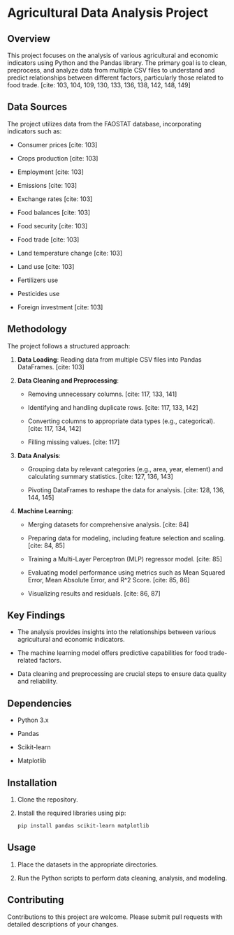 # Agricultural Data Analysis Project

## Overview

This project focuses on the analysis of various agricultural and economic indicators using Python and the Pandas library. The primary goal is to clean, preprocess, and analyze data from multiple CSV files to understand and predict relationships between different factors, particularly those related to food trade. [cite: 103, 104, 109, 130, 133, 136, 138, 142, 148, 149]

## Data Sources

The project utilizes data from the FAOSTAT database, incorporating indicators such as:

* Consumer prices [cite: 103]
   
* Crops production [cite: 103]
   
* Employment [cite: 103]
   
* Emissions [cite: 103]
   
* Exchange rates [cite: 103]
   
* Food balances [cite: 103]
   
* Food security [cite: 103]
   
* Food trade [cite: 103]
   
* Land temperature change [cite: 103]
   
* Land use [cite: 103]
   
* Fertilizers use
   
* Pesticides use
   
* Foreign investment [cite: 103]

## Methodology

The project follows a structured approach:

1.  **Data Loading**: Reading data from multiple CSV files into Pandas DataFrames. [cite: 103]
   
2.  **Data Cleaning and Preprocessing**:
   
    * Removing unnecessary columns. [cite: 117, 133, 141]
       
    * Identifying and handling duplicate rows. [cite: 117, 133, 142]
       
    * Converting columns to appropriate data types (e.g., categorical). [cite: 117, 134, 142]
       
    * Filling missing values. [cite: 117]
   
3.  **Data Analysis**:
   
    * Grouping data by relevant categories (e.g., area, year, element) and calculating summary statistics. [cite: 127, 136, 143]
       
    * Pivoting DataFrames to reshape the data for analysis. [cite: 128, 136, 144, 145]
   
4.  **Machine Learning**:
   
    * Merging datasets for comprehensive analysis. [cite: 84]
       
    * Preparing data for modeling, including feature selection and scaling. [cite: 84, 85]
       
    * Training a Multi-Layer Perceptron (MLP) regressor model. [cite: 85]
       
    * Evaluating model performance using metrics such as Mean Squared Error, Mean Absolute Error, and R^2 Score. [cite: 85, 86]
       
    * Visualizing results and residuals. [cite: 86, 87]

## Key Findings

* The analysis provides insights into the relationships between various agricultural and economic indicators.
   
* The machine learning model offers predictive capabilities for food trade-related factors.
   
* Data cleaning and preprocessing are crucial steps to ensure data quality and reliability.

## Dependencies

* Python 3.x
   
* Pandas
   
* Scikit-learn
   
* Matplotlib

## Installation

1.  Clone the repository.
   
2.  Install the required libraries using pip:
   
    ```bash
    pip install pandas scikit-learn matplotlib
    ```
    
## Usage

1.  Place the datasets in the appropriate directories.
   
2.  Run the Python scripts to perform data cleaning, analysis, and modeling.

## Contributing

Contributions to this project are welcome. Please submit pull requests with detailed descriptions of your changes.


